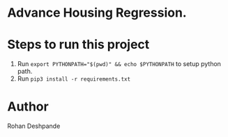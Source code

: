 # Advance Housing Regression.


# Steps to run this project

1. Run ```export PYTHONPATH="$(pwd)" && echo $PYTHONPATH``` to setup python path.
2. Run ```pip3 install -r requirements.txt```

# Author 

Rohan Deshpande
